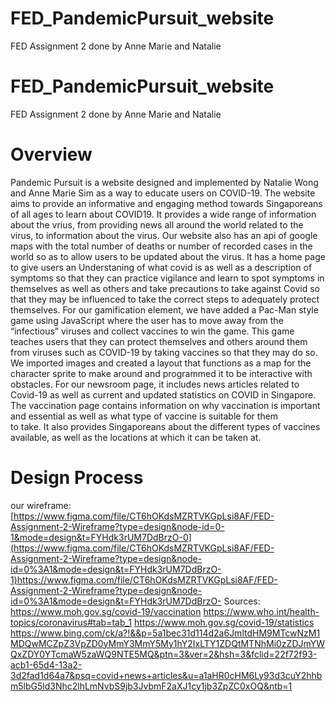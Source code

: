 # FED_PandemicPursuit_website
FED Assignment 2 done by Anne Marie and Natalie

# FED_PandemicPursuit_website
FED Assignment 2 done by Anne Marie and Natalie
# Overview
Pandemic Pursuit is a website designed and implemented by Natalie Wong and Anne Marie Sim as a way to educate users on COVID-19.
The website aims to provide an informative and engaging method towards Singaporeans of all ages to learn about COVID19. It provides a wide range of information about the vrius, from providing news all around the world related to the virus, to information about the virus. Our website also has an api of google maps with the total number of deaths or number of recorded cases in the world so as to allow users to be updated about the virus.
It has a home page to give users an  Understaning of what covid is as well as a description of symptoms so that they can practice vigilance and learn to spot symptoms in themselves as well as others and take precautions to take against Covid so that they may be influenced to take the correct steps to adequately protect themselves. 
For our gamification element, we have added a Pac-Man style game using JavaScript where the user has to move away from the “infectious” viruses and collect vaccines to win the game. This game teaches users that they can protect themselves and others around them from viruses such as COVID-19 by taking vaccines so that they may do so. 
We imported images and created a layout that functions as a map for the character sprite to make around and programmed it to be interactive with obstacles.
For our newsroom page, it includes news articles related to Covid-19 as well as current and updated statistics on COVID in Singapore. 
The vaccination page contains information on why vaccination is important and essential as well as what type of vaccine is suitable for them to take. It also provides Singaporeans about the different types of vaccines available, as well as the locations at which it can be taken at.
# Design Process
our wireframe: [https://www.figma.com/file/CT6hOKdsMZRTVKGpLsi8AF/FED-Assignment-2-Wireframe?type=design&node-id=0-1&mode=design&t=FYHdk3rUM7DdBrzO-0](https://www.figma.com/file/CT6hOKdsMZRTVKGpLsi8AF/FED-Assignment-2-Wireframe?type=design&node-id=0%3A1&mode=design&t=FYHdk3rUM7DdBrzO-1)https://www.figma.com/file/CT6hOKdsMZRTVKGpLsi8AF/FED-Assignment-2-Wireframe?type=design&node-id=0%3A1&mode=design&t=FYHdk3rUM7DdBrzO-
Sources:
https://www.moh.gov.sg/covid-19/vaccination 
https://www.who.int/health-topics/coronavirus#tab=tab_1 
https://www.moh.gov.sg/covid-19/statistics
https://www.bing.com/ck/a?!&&p=5a1bec31d114d2a6JmltdHM9MTcwNzM1MDQwMCZpZ3VpZD0yMmY3MmY5My1hY2IxLTY1ZDQtMTNhMi0zZDJmYWQxZDY0YTcmaW5zaWQ9NTE5MQ&ptn=3&ver=2&hsh=3&fclid=22f72f93-acb1-65d4-13a2-3d2fad1d64a7&psq=covid+news+articles&u=a1aHR0cHM6Ly93d3cuY2hhbm5lbG5ld3Nhc2lhLmNvbS9jb3JvbmF2aXJ1cy1jb3ZpZC0xOQ&ntb=1 
